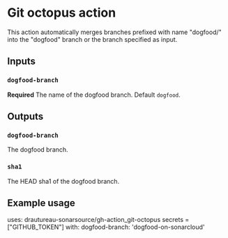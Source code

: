# Git octopus action

This action automatically merges branches prefixed with name "dogfood/" into the "dogfood" branch or the branch specified as input.

## Inputs

### `dogfood-branch`

**Required** The name of the dogfood branch. Default `dogfood`.

## Outputs

### `dogfood-branch`

The dogfood branch.

### `sha1`

The HEAD sha1 of the dogfood branch.

## Example usage

uses: drautureau-sonarsource/gh-action_git-octopus
secrets = ["GITHUB_TOKEN"]
with:
  dogfood-branch: 'dogfood-on-sonarcloud'
